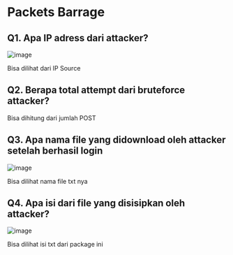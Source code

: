 # Packets Barrage

## Q1. Apa IP adress dari attacker?

![image](https://github.com/user-attachments/assets/75e90e8d-3582-4551-a0c5-00ae97479458)

Bisa dilihat dari IP Source

## Q2. Berapa total attempt dari bruteforce attacker?

Bisa dihitung dari jumlah POST

## Q3. Apa nama file yang didownload oleh attacker setelah berhasil login

![image](https://github.com/user-attachments/assets/361af03c-7542-4f20-8211-c904ac7f0c22)

Bisa dilihat nama file txt nya 

## Q4. Apa isi dari file yang disisipkan oleh attacker?

![image](https://github.com/user-attachments/assets/d4d5bcbd-b2b0-4ebe-a64f-d578c632b46d)

Bisa dilihat isi txt dari package ini
